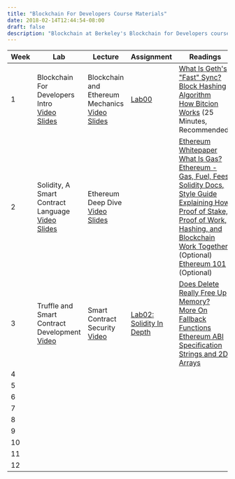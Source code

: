 ```yaml
---
title: "Blockchain For Developers Course Materials"
date: 2018-02-14T12:44:54-08:00
draft: false
description: "Blockchain at Berkeley's Blockchain for Developers course at the University of California, Berkeley. Resources for learning about Ethereum application development, Solidity programming, smart contract security, and all other things blockchain development."
---
```


| Week | Lab | Lecture | Assignment | Readings |
|------|----------------------------------------------------------------------------------------------------------------------------------------------------------------------------------|-------------------------------------------------------------------------------------------------------------------------------------------------------------------|-------------------------------------------------------------------------------------|---------------------------------------------------------------------------------------------------------------------------------------------------------------------------------------------------------------------------------------------------------------------------------------------------------------------------------------------------------------------------------------------------------------------------------------------------------------------------------------------------------------------------------------------------------------------------------------------------------------------------------------------------------------------------------------------------------------------------------------|
| 1 | Blockchain For Developers Intro <br/> [Video](https://youtu.be/F7Ehnt1ht_o) <br/> [Slides](https://drive.google.com/open?id=1kLwgqtzWTJTTBhEWejxVJd7c4GQ0uehV) | Blockchain and Ethereum Mechanics <br />[Video](https://youtu.be/Sac1Ah8UAL4) <br/>  [Slides](https://drive.google.com/open?id=1SM3BU5vrzeNCJtJth-ZLlcEfV4zRP098) | [Lab00](https://goo.gl/forms/MNM0OEJCMuQ0Te7n2) | [What Is Geth's "Fast" Sync?](https://ethereum.stackexchange.com/questions/1161/what-is-geths-fast-sync-and-why-is-it-faster)  <br/> [Block Hashing Algorithm](https://en.bitcoin.it/wiki/Block_hashing_algorithm)  <br/> [How Bitcion Works](https://www.youtube.com/watch?v=bBC-nXj3Ng4) (25 Minutes, Recommended) |
| 2 | Solidity, A Smart Contract Language <br/>[Video](https://www.youtube.com/watch?v=rwfENZJT-i0) <br/> [Slides](https://drive.google.com/open?id=1YsMtEN-e-NGHnINaWRzhs6vkGCNIr5Hm) | Ethereum Deep Dive <br/> [Video](https://www.youtube.com/watch?v=0s23w5GUAeU) <br/> [Slides](https://drive.google.com/open?id=1wrtsnT6bq7o5lSlHrlw91Ip_t6uKDkqO) |  | [Ethereum Whitepaper](https://docs.google.com/document/d/1_GEeKjaC6wumxij9NnteOdU1I34ViaBMG_7T2Q1fSyo/edit)  <br/> [What Is Gas?](https://myetherwallet.github.io/knowledge-base/gas/what-is-gas-ethereum.html)  <br/> [Ethereum - Gas, Fuel, Fees](https://media.consensys.net/ethereum-gas-fuel-and-fees-3333e17fe1dc)  <br/> [Solidity Docs, Style Guide](http://solidity.readthedocs.io/en/develop/style-guide.html)  <br/> [Explaining How Proof of Stake, Proof of Work, Hashing, and Blockchain Work Together](https://medium.com/@robertgreenfieldiv/explaining-proof-of-stake-f1eae6feb26f) (Optional) <br/> [Ethereum 101](https://docs.google.com/document/d/1FaPo75Hp0GQLP3xYvTSIuKftHuxfZEEJs9CaBcesTi0/edit) (Optional) |
| 3 | Truffle and Smart Contract Development </br>[Video](https://youtu.be/Qm-sQx3yQL8) |  Smart Contract Security <br/>[Video](https://youtu.be/IbnEVcEXn_Y) | [Lab02: Solidity In Depth](https://github.com/Blockchain-for-Developers/sp18-lab02) | [Does Delete Really Free Up Memory?](https://ethereum.stackexchange.com/questions/9601/does-delete-on-mapping-really-frees-the-memory-space?rq=1) <br/>  [More On Fallback Functions](https://ethereum.stackexchange.com/questions/7570/whats-a-fallback-function-when-using-address-send) <br/>  [Ethereum ABI Specification](https://solidity.readthedocs.io/en/develop/abi-spec.html) <br/>  [Strings and 2D Arrays](https://stackoverflow.com/questions/42716858/string-array-in-solidity) |
| 4 |  |  |  |  |
| 5 |  |  |  |  |
| 6 |  |  |  |  |
| 7 |  |  |  |  |
| 8 |  |  |  |  |
| 9 |  |  |  |  |
| 10 |  |  |  |  |
| 11 |  |  |  |  |
| 12 |  |  |  |  |
